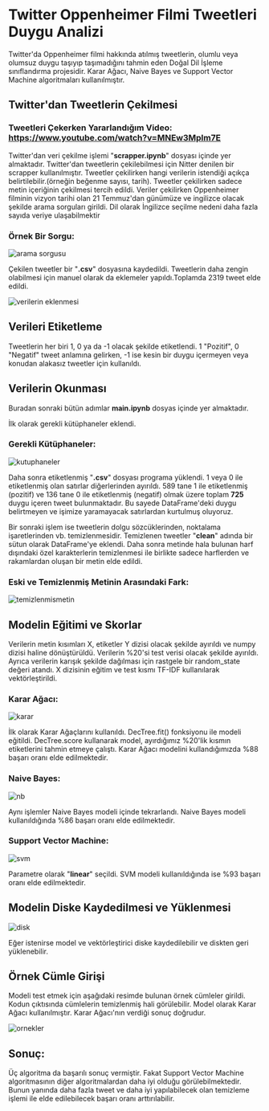 # Twitter Oppenheimer Filmi Tweetleri Duygu Analizi
Twitter'da Oppenheimer filmi hakkında atılmış tweetlerin, olumlu veya olumsuz duygu taşıyıp taşımadığını tahmin eden Doğal Dil İşleme sınıflandırma projesidir. Karar Ağacı, Naive Bayes ve Support Vector Machine algoritmaları kullanılmıştır.

## Twitter'dan Tweetlerin Çekilmesi
### Tweetleri Çekerken Yararlandığım Video: https://www.youtube.com/watch?v=MNEw3Mplm7E <br>
Twitter'dan veri çekilme işlemi "<b>scrapper.ipynb</b>" dosyası içinde yer almaktadır.
Twitter'dan tweetlerin çekilebilmesi için Nitter denilen bir scrapper kullanılmıştır. Tweetler çekilirken hangi verilerin istendiği açıkça belirtilebilir.(örneğin beğenme sayısı, tarih).
Tweetler çekilirken sadece metin içeriğinin çekilmesi tercih edildi. Veriler çekilirken Oppenheimer filminin vizyon tarihi olan 21 Temmuz'dan günümüze ve ingilizce olacak şekilde arama sorguları girildi. Dil olarak İngilizce seçilme nedeni daha fazla sayıda veriye ulaşabilmektir
### Örnek Bir Sorgu:
![arama sorgusu](https://github.com/AlperenAkgul/Twitter_Oppenheimer_Duygu_Analizi/assets/97761889/e59f7e2e-bb5a-4ceb-be5f-74e2422d21d4)

Çekilen tweetler bir "<b>.csv</b>" dosyasına kaydedildi.
Tweetlerin daha zengin olabilmesi için manuel olarak da eklemeler yapıldı.Toplamda 2319 tweet elde edildi.

![verilerin eklenmesi](https://github.com/AlperenAkgul/Twitter_Oppenheimer_Duygu_Analizi/assets/97761889/5a1568be-0228-4b8c-98a3-76222f7f5d5e)

## Verileri Etiketleme
Tweetlerin her biri 1, 0 ya da -1 olacak şekilde etiketlendi. 1 "Pozitif", 0 "Negatif" tweet anlamına gelirken, -1 ise kesin bir duygu içermeyen veya konudan alakasız tweetler için kullanıldı.

## Verilerin Okunması

Buradan sonraki bütün adımlar <b>main.ipynb</b> dosyas içinde yer almaktadır.

İlk olarak gerekli kütüphaneler eklendi.
### Gerekli Kütüphaneler:
![kutuphaneler](https://github.com/AlperenAkgul/Twitter_Oppenheimer_Duygu_Analizi/assets/97761889/b98a6f05-b348-4fed-b5a7-661cd9aea67f)

Daha sonra etiketlenmiş "<b>.csv</b>" dosyası programa yüklendi.
1 veya 0 ile etiketlenmiş olan satırlar diğerlerinden ayırıldı. 589 tane 1 ile etiketlenmiş (pozitif) ve 136 tane 0 ile etiketlenmiş (negatif) olmak üzere toplam <b>725</b> duygu içeren tweet bulunmaktadır. Bu sayede DataFrame'deki duygu belirtmeyen ve işimize yaramayacak satırlardan kurtulmuş oluyoruz.

Bir sonraki işlem ise tweetlerin dolgu sözcüklerinden, noktalama işaretlerinden vb. temizlenmesidir. Temizlenen tweetler "<b>clean</b>" adında bir sütun olarak DataFrame'ye eklendi. Daha sonra metinde hala bulunan harf dışındaki özel karakterlerin temizlenmesi ile birlikte sadece harflerden ve rakamlardan oluşan bir metin elde edildi.
### Eski ve Temizlenmiş Metinin Arasındaki Fark:
![temizlenmismetin](https://github.com/AlperenAkgul/Twitter_Oppenheimer_Duygu_Analizi/assets/97761889/64bbc345-76dc-44a3-b205-c0dcb5de38f0)

## Modelin Eğitimi ve Skorlar
Verilerin metin kısımları X, etiketler Y dizisi olacak şekilde ayırıldı ve numpy dizisi haline dönüştürüldü.
Verilerin %20'si test verisi olacak şekilde ayırıldı. Ayrıca verilerin karışık şekilde dağılması için rastgele bir random_state değeri atandı.
X dizisinin eğitim ve test kısmı TF-IDF kullanılarak vektörleştirildi.

### Karar Ağacı:

![karar](https://github.com/AlperenAkgul/Twitter_Oppenheimer_Duygu_Analizi/assets/97761889/c2b89308-fb21-4773-82d9-7f081b36c006)

İlk olarak Karar Ağaçlarını kullanıldı. DecTree.fit() fonksiyonu ile modeli eğitildi.
DecTree.score kullanarak model, ayırdığımız %20'lik kısmın etiketlerini tahmin etmeye çalıştı.
Karar Ağacı modelini kullandığımızda %88 başarı oranı elde edilmektedir.

### Naive Bayes:

![nb](https://github.com/AlperenAkgul/Twitter_Oppenheimer_Duygu_Analizi/assets/97761889/29e50e9f-68ea-4e16-9cac-22dc39687e03)

Aynı işlemler Naive Bayes modeli içinde tekrarlandı.
Naive Bayes modeli kullanıldığında %86 başarı oranı elde edilmektedir.

### Support Vector Machine:

![svm](https://github.com/AlperenAkgul/Twitter_Oppenheimer_Duygu_Analizi/assets/97761889/d8799665-00fd-442b-83df-854333fd93f3)

Parametre olarak "<b>linear</b>" seçildi.
SVM modeli kullanıldığında ise %93 başarı oranı elde edilmektedir.

## Modelin Diske Kaydedilmesi ve Yüklenmesi

![disk](https://github.com/AlperenAkgul/Twitter_Oppenheimer_Duygu_Analizi/assets/97761889/431adef5-1b04-4758-9fb7-43e2daf16014)

Eğer istenirse model ve vektörleştirici diske kaydedilebilir ve diskten geri yüklenebilir.

## Örnek Cümle Girişi

Modeli test etmek için aşağıdaki resimde bulunan örnek cümleler girildi. Kodun çıktısında cümlelerin temizlenmiş hali görülebilir. Model olarak Karar Ağacı kullanılmıştır. Karar Ağacı'nın verdiği sonuç doğrudur.

![ornekler](https://github.com/AlperenAkgul/Twitter_Oppenheimer_Duygu_Analizi/assets/97761889/f731af82-dd04-4c2c-acc9-8b276aa8dd09)

## Sonuç:
Üç algoritma da başarılı sonuç vermiştir. Fakat Support Vector Machine algoritmasının diğer algoritmalardan daha iyi olduğu görülebilmektedir. Bunun yanında daha fazla tweet ve daha iyi yapılabilecek olan temizleme işlemi ile elde edilebilecek başarı oranı arttırılabilir.
